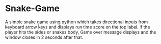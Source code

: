 # Snake-Game
A simple snake game using python which takes directional inputs from keyboard arrow keys and displays run time score on the top label. If the player hits the sides or snakes body, Game over message displays and the window closes in 2 seconds after that.

